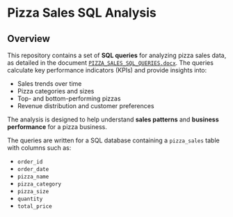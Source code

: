 # Pizza Sales SQL Analysis

## Overview
This repository contains a set of **SQL queries** for analyzing pizza sales data, as detailed in the document [`PIZZA_SALES_SQL_QUERIES.docx`](PIZZA_SALES_SQL_QUERIES.docx). The queries calculate key performance indicators (KPIs) and provide insights into:

- Sales trends over time
- Pizza categories and sizes
- Top- and bottom-performing pizzas
- Revenue distribution and customer preferences

The analysis is designed to help understand **sales patterns** and **business performance** for a pizza business.

The queries are written for a SQL database containing a `pizza_sales` table with columns such as:

- `order_id`  
- `order_date`  
- `pizza_name`  
- `pizza_category`  
- `pizza_size`  
- `quantity`  
- `total_price`
